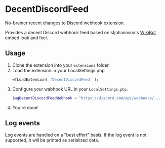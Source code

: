 # DecentDiscordFeed
No-brainer recent changes to Discord webhook extension.

Provides a decent Discord webhook feed based on stjohannson's
[WikiBot](https://github.com/stjohann/DiscordWikiBot) embed look and feel.

## Usage
1. Clone the extension into your `extensions` folder.
2. Load the extension in your LocalSettings.php
   ```php
   wfLoadExtension( 'DecentDiscordFeed' );
   ```
3. Configure your webhook URL in your `LocalSettings.php`.
   ```php
   $wgDecentDiscordFeedWebhook = "https://discord.com/api/webhooks/...";
   ```
4. You're done!


## Log events
Log events are handled on a "best effort" basis. If the log event is not
supported, it will be printed as serialized data.
